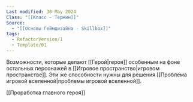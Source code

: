 ```yaml
---
Last modified: 30 May 2024
Class: "[[Класс - Термин]]"
Source:
  - "[[Основы Геймдизайна - Skillbox]]"
tags:
  - RefactorVersion/1
  - Template/01
---
```

Возможности, которые делают [[Герой|героя]] особенным на фоне остальных персонажей в [[Игровое пространство|игровом пространстве]].
Эти же способности нужны для решения [[Проблема игровой вселенной|проблемы игровой вселенной]].

[[Проработка главного героя]]